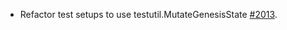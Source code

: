 * Refactor test setups to use testutil.MutateGenesisState [#2013](https://github.com/provenance-io/provenance/issues/2013).